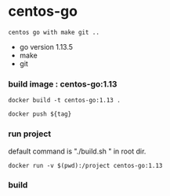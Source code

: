 # centos-go

	centos go with make git ..


- go version 1.13.5
- make 
- git 

### build image : centos-go:1.13
```
docker build -t centos-go:1.13 .

docker push ${tag}
```

### run project 

default command is "./build.sh " in root dir.

```
docker run -v $(pwd):/project centos-go:1.13

```


### build
